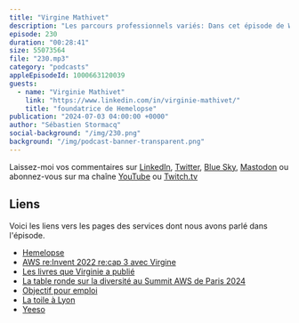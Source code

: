 ```yaml
---
title: "Virgine Mathivet"
description: "Les parcours professionnels variés: Dans cet épisode de Woman in Tech, on s'attaque au manque de diversité dans la tech, un problème causé en partie par des préjugés inconscients, présents  dans les données informatiques comme dans la vie de tous les jours.\nOn y discute des avantages pour les entreprises de recruter des profils atypiques ou minoritaires, comme les femmes et les personnes neurodiverses, et de l'impact positif sur les clients.\nEn France, on a un cas particulier : les femmes représentent plus de la moitié de la population, mais restent minoritaires dans le secteur technologique. C'est ce qu'on appelle la minorité majoritaire.\nL'épisode explore aussi la question de la neurodiversité, et comment ces fonctionnements cérébraux différents peuvent être une force dans le monde du travail.\nNotre invitée, Virginie, nous parle des initiatives qui permettent aux jeunes filles de découvrir les métiers de la tech dès leur scolarité.\nEn conclusion, on retient que la diversité n'est pas qu'une question d'éthique, c'est aussi une stratégie gagnante pour les entreprises."
episode: 230
duration: "00:28:41"
size: 55073564
file: "230.mp3"
category: "podcasts"
appleEpisodeId: 1000663120039
guests:
  - name: "Virginie Mathivet"
    link: "https://www.linkedin.com/in/virginie-mathivet/"
    title: "foundatrice de Hemelopse"
publication: "2024-07-03 04:00:00 +0000"
author: "Sébastien Stormacq"
social-background: "/img/230.png"
background: "/img/podcast-banner-transparent.png"
---
```


Laissez-moi vos commentaires sur [LinkedIn](https://www.linkedin.com/in/sebastienstormacq/), [Twitter](https://twitter.com/sebsto), [Blue Sky](https://bsky.app/profile/sebsto.bsky.social), [Mastodon](https://awscommunity.social/@sebsto) ou abonnez-vous sur ma chaîne [YouTube](https://www.youtube.com/sebsto) ou [Twitch.tv](https://www.twitch.tv/sebAWS)

## Liens

Voici les liens vers les pages des services dont nous avons parlé dans l'épisode.

- [Hemelopse](https://www.linkedin.com/company/hemelopse/)
- [AWS re:Invent 2022 re:cap 3 avec Virgine](https://www.youtube.com/watch?v=JFiDb6M3yIw&list=PLZ_TUMnTqfu807CK1WZis4h89umhDapCE&index=15)
- [Les livres que Virginie a publié](https://www.amazon.fr/stores/Virginie-Mathivet/author/B00QN8IU1O?qid=1719935553&sr=8-2&isDramIntegrated=true&shoppingPortalEnabled=true)
- [La table ronde sur la diversité au Summit AWS de Paris 2024](https://www.youtube.com/watch?v=Ff67AweHdhk)
- [Objectif pour emploi](https://objectifpouremploi.fr/)
- [La toile à Lyon](https://latoile.em-lyon.com/)
- [Yeeso](https://yeeso.fr/)








